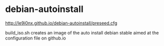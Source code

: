 # debian-autoinstall
http://le9i0nx.github.io/debian-autoinstall/preseed.cfg

build_iso.sh creates an image of the auto install debian stable aimed at the configuration file on github.io
